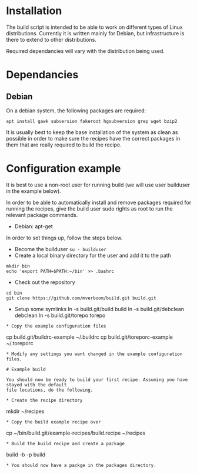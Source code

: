 # Installation

The build script is intended to be able to work on different types of Linux distributions.
Currently it is written mainly for Debian, but infrastructure is there to extend to other
distributions.

Required dependancies will vary with the distribution being used.

# Dependancies

## Debian

On a debian system, the following packages are required:

```
apt install gawk subversion fakeroot hgsubversion grep wget bzip2
```

It is usually best to keep the base installation of the system as clean as possible in order
to make sure the recipes have the correct packages in them that are really required to build
the recipe.

# Configuration example

It is best to use a non-root user for running build (we will use user builduser in the example
below).

In order to be able to automatically install and remove packages required for running the
recipes, give the build user sudo rights as root to run the relevant package commands.

* Debian: apt-get

In order to set things up, follow the steps below.

* Become the builduser
```su - builduser```
* Create a local binary directory for the user and add it to the path
```
mkdir bin
echo 'export PATH=$PATH:~/bin' >> .bashrc
```
* Check out the repository
```
cd bin
git clone https://github.com/mverboom/build.git build.git
```
* Setup some symlinks
ln -s build.git/build build
ln -s build.git/debclean debclean
ln -s build.git/torepo torepo
```
* Copy the example configuration files
```
cp build.git/buildrc-example ~/.buildrc
cp build.git/toreporc-example ~/.toreporc
```
* Modify any settings you want changed in the example configuration files.

# Example build

You should now be ready to build your first recipe. Assuming you have stayed with the default
file locations, do the following.

* Create the recipe directory
```
mkdir ~/recipes
```
* Copy the build example recipe over
```
cp ~/bin/build.git/example-recipes/build.recipe ~/recipes
```
* Build the build recipe and create a package
```
build -b -p build
```
* You should now have a packge in the packages directory.
